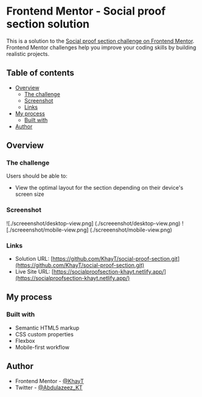 # Frontend Mentor - Social proof section solution

This is a solution to the [Social proof section challenge on Frontend Mentor](https://www.frontendmentor.io/challenges/social-proof-section-6e0qTv_bA). Frontend Mentor challenges help you improve your coding skills by building realistic projects.

## Table of contents

- [Overview](#overview)
  - [The challenge](#the-challenge)
  - [Screenshot](#screenshot)
  - [Links](#links)
- [My process](#my-process)
  - [Built with](#built-with)
- [Author](#author)

## Overview

### The challenge

Users should be able to:

- View the optimal layout for the section depending on their device's screen size

### Screenshot

![./screeenshot/desktop-view.png] (./screeenshot/desktop-view.png)
![./screeenshot/mobile-view.png] (./screeenshot/mobile-view.png)

### Links

- Solution URL: [https://github.com/KhayT/social-proof-section.git](https://github.com/KhayT/social-proof-section.git)
- Live Site URL: [https://socialproofsection-khayt.netlify.app/](https://socialproofsection-khayt.netlify.app/)

## My process

### Built with

- Semantic HTML5 markup
- CSS custom properties
- Flexbox
- Mobile-first workflow

## Author

- Frontend Mentor - [@KhayT](https://www.frontendmentor.io/profile/KhayT)
- Twitter - [@Abdulazeez_KT](https://twitter.com/Abdulazeez_KT)
